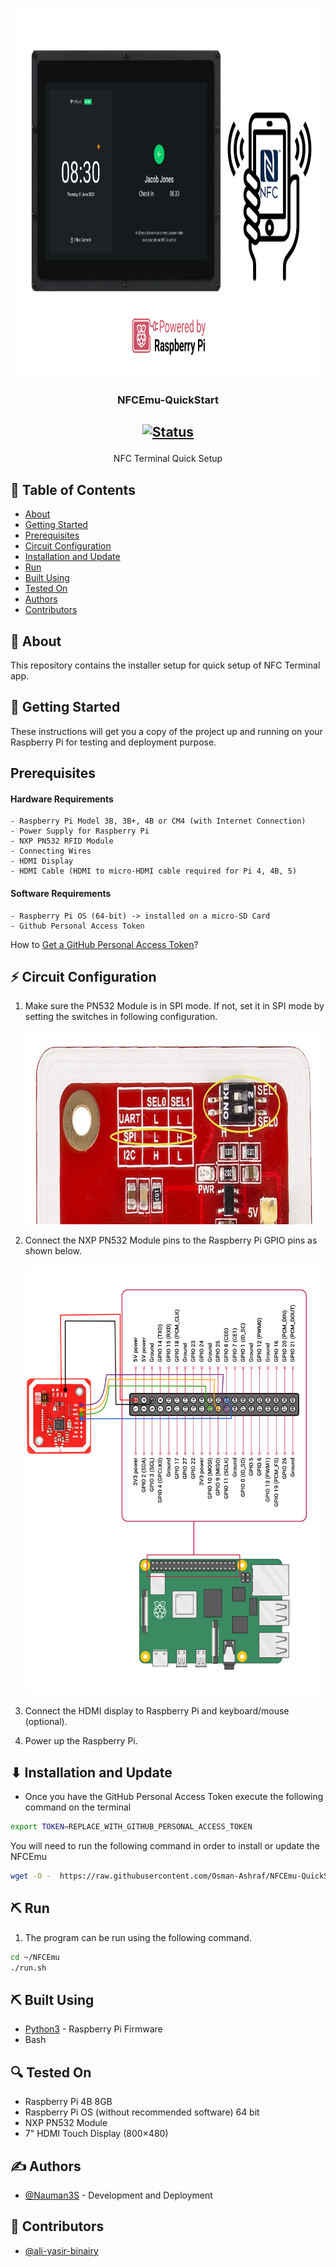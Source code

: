 <p align="center">
  <a href="" rel="noopener">
 <img width=946px height=591px src="artwork/artwork_nfc.png" alt="Project Feature Graphic"></a>
</p>

<h3 align="center">NFCEmu-QuickStart</h3>

<h2 align="center"> 
	
[![Status](https://img.shields.io/badge/status-active-success.svg)]()
</h2>


<p align="center"> NFC Terminal Quick Setup
    <br> 
</p>

## 📝 Table of Contents

- [About](#about)
- [Getting Started](#getting_started)
- [Prerequisites](#prerequisites)
- [Circuit Configuration](#circuit)
- [Installation and Update](#Installation_n_update)
- [Run](#run)
- [Built Using](#built_using)
- [Tested On](#tested_on)
- [Authors](#authors)
- [Contributors](#contributors)

## 🧐 About <a name = "about"></a>

This repository contains the installer setup for quick setup of NFC Terminal app.

## 🏁 Getting Started <a name = "getting_started"></a>

These instructions will get you a copy of the project up and running on your Raspberry Pi for testing and deployment purpose.

## Prerequisites <a name = "prerequisites"></a>

#### Hardware Requirements
```
- Raspberry Pi Model 3B, 3B+, 4B or CM4 (with Internet Connection)
- Power Supply for Raspberry Pi
- NXP PN532 RFID Module
- Connecting Wires
- HDMI Display
- HDMI Cable (HDMI to micro-HDMI cable required for Pi 4, 4B, 5)
```

#### Software Requirements
```
- Raspberry Pi OS (64-bit) -> installed on a micro-SD Card
- Github Personal Access Token
```

How to [Get a GitHub Personal Access Token](https://help.github.com/articles/creating-an-access-token-for-command-line-use/)?

## ⚡ Circuit Configuration <a name = "circuit"></a>

1. Make sure the PN532 Module is in SPI mode. If not, set it in SPI mode by setting the switches in following configuration.
	<p align="center">
		<a href="" rel="noopener">
 		<img width=800px height=310px src="artwork/pn532-spi.jpg" alt="PN532 SPI Config Image"></a>
	</p>
2. Connect the NXP PN532 Module pins to the Raspberry Pi GPIO pins as shown below.
	<p align="center">
		<a href="" rel="noopener">
 		<img width=531px height=688px src="artwork/wiring.png" alt="PN532 connections with Pi"></a>
	</p>
3. Connect the HDMI display to Raspberry Pi and keyboard/mouse (optional).

4. Power up the Raspberry Pi.

## ⬇ Installation and Update <a name = "Installation_n_update"></a>

- Once you have the GitHub Personal Access Token execute the following command on the terminal

```bash
export TOKEN=REPLACE_WITH_GITHUB_PERSONAL_ACCESS_TOKEN
```

You will need to run the following command in order to install or update the NFCEmu
```bash
wget -O -  https://raw.githubusercontent.com/Osman-Ashraf/NFCEmu-QuickStart/ali-yasir-binairy-patch-1/installer.sh | bash
```
## ⛏️ Run <a name = "run"></a>

1.  The program can be run using the following command.
```bash
cd ~/NFCEmu
./run.sh
```

## ⛏️ Built Using <a name = "built_using"></a>

- [Python3](https://www.python.org/) - Raspberry Pi Firmware
- Bash

## 🔍 Tested On <a name = "tested_on"></a>

- Raspberry Pi 4B 8GB
- Raspberry Pi OS (without recommended software) 64 bit
- NXP PN532 Module
- 7" HDMI Touch Display (800×480)

## ✍️ Authors <a name = "authors"></a>

- [@Nauman3S](https://github.com/Nauman3S) - Development and Deployment

## 🤝 Contributors <a name = "contributors"></a>

- [@ali-yasir-binairy](https://github.com/ali-yasir-binairy) 
